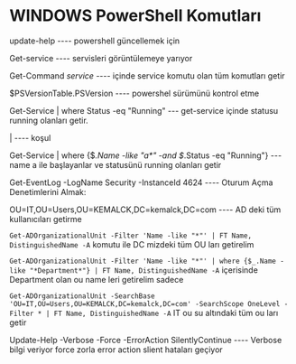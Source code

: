 # WINDOWS PowerShell Komutları

update-help ---- powershell güncellemek için

Get-service ---- servisleri görüntülemeye yarıyor

Get-Command *service* ---- içinde service komutu olan tüm komutları getir

$PSVersionTable.PSVersion ---- powershel sürümünü kontrol etme

Get-Service | where Status -eq "Running" --- get-service içinde statusu running olanları getir.

| ---- koşul 

Get-Service | where {$_.Name -like "a*" -and $_.Status -eq "Running"} --- name a ile başlayanlar ve statusünü running olanları getir

Get-EventLog -LogName Security -InstanceId 4624 ---- Oturum Açma Denetimlerini Almak:

OU=IT,OU=Users,OU=KEMALCK,DC=kemalck,DC=com ---- AD deki tüm kullanıcıları getirme

`Get-ADOrganizationalUnit -Filter 'Name -like "*"' | FT Name, DistinguishedName -A` komutu ile DC mizdeki tüm OU ları getirelim

`Get-ADOrganizationalUnit -Filter 'Name -like "*"' | where {$_.Name -like "*Department*"} | FT Name, DistinguishedName -A` içerisinde Department olan ou name leri getirelim sadece

`Get-ADOrganizationalUnit -SearchBase 'OU=IT,OU=Users,OU=KEMALCK,DC=kemalck,DC=com' -SearchScope OneLevel -Filter * | FT Name, DistinguishedName -A` IT ou su altındaki tüm ou ları getir

Update-Help -Verbose -Force -ErrorAction SilentlyContinue ---- Verbose bilgi veriyor force zorla error action slient hataları geçiyor





